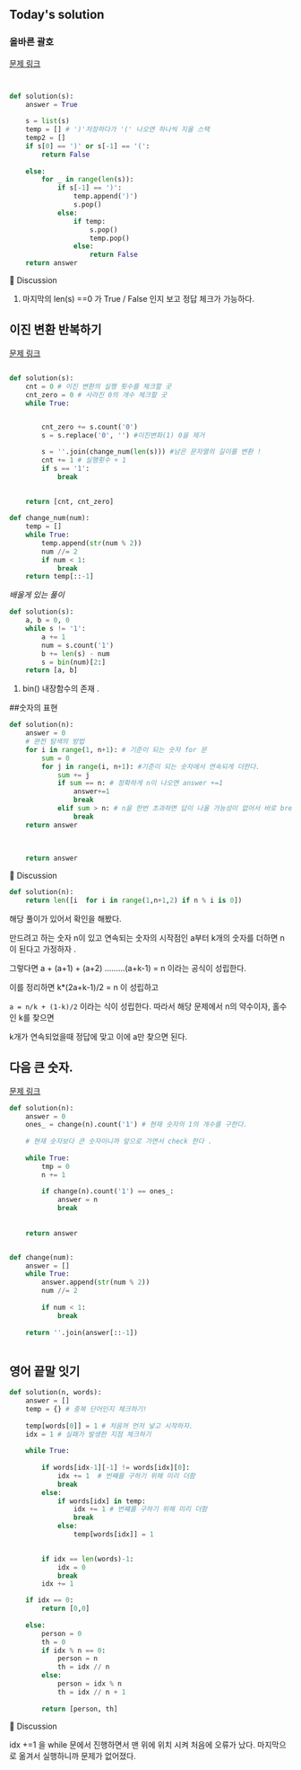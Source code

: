 ## Today's solution 

### 올바른 괄호
[문제 링크](https://school.programmers.co.kr/learn/courses/30/lessons/12909)

```python


def solution(s):
    answer = True
    
    s = list(s)
    temp = [] # ')'저장하다가 '(' 나오면 하나씩 지울 스택 
    temp2 = []
    if s[0] == ')' or s[-1] == '(':
        return False
    
    else:
        for _ in range(len(s)):
            if s[-1] == ')':
                temp.append(')')
                s.pop()
            else:
                if temp:
                    s.pop()
                    temp.pop()
                else:
                    return False
    return answer

```

🤔 Discussion 
1. 마지막의 len(s) ==0 가 True / False 인지 보고 정답 체크가 가능하다. 


## 이진 변환 반복하기 
[문제 링크](https://school.programmers.co.kr/learn/courses/30/lessons/70129)

```python

def solution(s):
    cnt = 0 # 이진 변환의 실행 횟수를 체크할 곳 
    cnt_zero = 0 # 사라진 0의 개수 체크할 곳     
    while True:


        cnt_zero += s.count('0')
        s = s.replace('0', '') #이진변화(1) 0을 제거 

        s = ''.join(change_num(len(s))) #남은 문자열의 길이를 변환 ! 
        cnt += 1 # 실행횟수 + 1
        if s == '1': 
            break
    
    
    return [cnt, cnt_zero]

def change_num(num):
    temp = []
    while True: 
        temp.append(str(num % 2))
        num //= 2
        if num < 1: 
            break
    return temp[::-1]

```
*배울게 있는 풀이*

```python
def solution(s):
    a, b = 0, 0
    while s != '1':
        a += 1
        num = s.count('1')
        b += len(s) - num
        s = bin(num)[2:]
    return [a, b]


```

1. bin() 내장함수의 존재 . 




##숫자의 표현

```python
def solution(n):
    answer = 0
    # 완전 탐색의 방법 
    for i in range(1, n+1): # 기준이 되는 숫자 for 문
        sum = 0
        for j in range(i, n+1): #기준이 되는 숫자에서 연속되게 더한다. 
            sum += j
            if sum == n: # 정확하게 n이 나오면 answer +=1 
                answer+=1 
                break
            elif sum > n: # n을 한번 초과하면 답이 나올 가능성이 없어서 바로 break 
                break
    return answer
    
    
    
    return answer

```

🤔 Discussion

```python
def solution(n):
    return len([i  for i in range(1,n+1,2) if n % i is 0])
```
해당 풀이가 있어서 확인을 해봤다. 


만드려고 하는 숫자 n이 있고
연속되는 숫자의 시작점인 a부터 k개의 숫자를 더하면 n이 된다고 가정하자 . 

그렇다면 a + (a+1) + (a+2) .........(a+k-1) = n 이라는 공식이 성립한다. 

이를 정리하면 k*(2a+k-1)/2 = n 이 성립하고 

`a = n/k + (1-k)/2` 이라는 식이 성립한다. 
따라서 해당 문제에서 n의 약수이자, 홀수인 k를 찾으면 

k개가 연속되었을때 정답에 맞고 이에 a만 찾으면 된다. 



## 다음 큰 숫자. 
[문제 링크](https://school.programmers.co.kr/learn/courses/30/lessons/12911)


```python
def solution(n):
    answer = 0
    ones_ = change(n).count('1') # 현재 숫자의 1의 개수를 구한다.  
    
    # 현재 숫자보다 큰 숫자이니까 앞으로 가면서 check 한다 . 
    
    while True:
        tmp = 0
        n += 1
        
        if change(n).count('1') == ones_:
            answer = n
            break
    
    
    return answer


def change(num):
    answer = []
    while True:
        answer.append(str(num % 2))
        num //= 2
    
        if num < 1:
            break
            
    return ''.join(answer[::-1])
        

```



## 영어 끝말 잇기 


```python
def solution(n, words):
    answer = []
    temp = {} # 중복 단어인지 체크하기!
    
    temp[words[0]] = 1 # 처음꺼 먼저 넣고 시작하자. 
    idx = 1 # 실패가 발생한 지점 체크하기
    
    while True: 
        
        if words[idx-1][-1] != words[idx][0]:
            idx += 1  # 번쨰를 구하기 위해 미리 더함 
            break
        else:
            if words[idx] in temp:
                idx += 1 # 번쨰를 구하기 위해 미리 더함 
                break
            else:
                temp[words[idx]] = 1
        

        if idx == len(words)-1:
            idx = 0 
            break
        idx += 1

    if idx == 0:
        return [0,0]
    
    else:
        person = 0 
        th = 0 
        if idx % n == 0:
            person = n
            th = idx // n
        else:
            person = idx % n 
            th = idx // n + 1 
        
        return [person, th]


```

🤔 Discussion 

idx +=1 을 while 문에서 진행하면서 맨 위에 위치 시켜 처음에 오류가 났다. 
마지막으로 옮겨서 실행하니까 문제가 없어졌다. 
